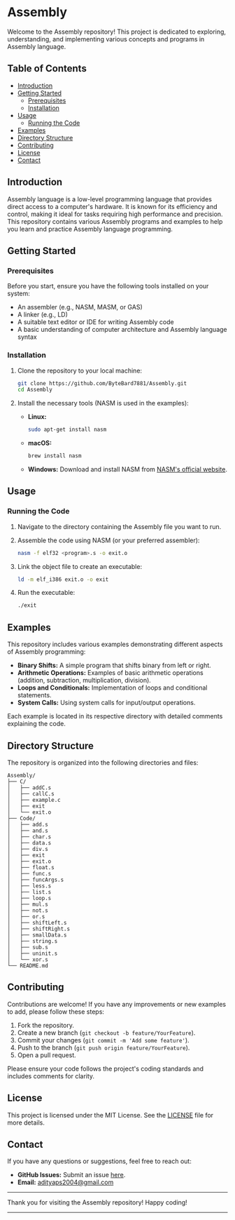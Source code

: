 # Assembly

Welcome to the Assembly repository! This project is dedicated to exploring, understanding, and implementing various concepts and programs in Assembly language.

## Table of Contents

- [Introduction](#introduction)
- [Getting Started](#getting-started)
  - [Prerequisites](#prerequisites)
  - [Installation](#installation)
- [Usage](#usage)
  - [Running the Code](#running-the-code)
- [Examples](#examples)
- [Directory Structure](#directory-structure)
- [Contributing](#contributing)
- [License](#license)
- [Contact](#contact)

## Introduction

Assembly language is a low-level programming language that provides direct access to a computer's hardware. It is known for its efficiency and control, making it ideal for tasks requiring high performance and precision. This repository contains various Assembly programs and examples to help you learn and practice Assembly language programming.

## Getting Started

### Prerequisites

Before you start, ensure you have the following tools installed on your system:

- An assembler (e.g., NASM, MASM, or GAS)
- A linker (e.g., LD)
- A suitable text editor or IDE for writing Assembly code
- A basic understanding of computer architecture and Assembly language syntax

### Installation

1. Clone the repository to your local machine:

   ```sh
   git clone https://github.com/ByteBard7881/Assembly.git
   cd Assembly
   ```

2. Install the necessary tools (NASM is used in the examples):

   - **Linux:**
     ```sh
     sudo apt-get install nasm
     ```
   - **macOS:**
     ```sh
     brew install nasm
     ```
   - **Windows:**
     Download and install NASM from [NASM's official website](https://www.nasm.us/).

## Usage

### Running the Code

1. Navigate to the directory containing the Assembly file you want to run.
2. Assemble the code using NASM (or your preferred assembler):

   ```sh
   nasm -f elf32 <program>.s -o exit.o
   ```

3. Link the object file to create an executable:

   ```sh
   ld -m elf_i386 exit.o -o exit
   ```

4. Run the executable:

   ```sh
   ./exit
   ```

## Examples

This repository includes various examples demonstrating different aspects of Assembly programming:

- **Binary Shifts:** A simple program that shifts binary from left or right.
- **Arithmetic Operations:** Examples of basic arithmetic operations (addition, subtraction, multiplication, division).
- **Loops and Conditionals:** Implementation of loops and conditional statements.
- **System Calls:** Using system calls for input/output operations.

Each example is located in its respective directory with detailed comments explaining the code.

## Directory Structure

The repository is organized into the following directories and files:

```
Assembly/
├── C/
│   ├── addC.s
│   ├── callC.s
│   ├── example.c
│   ├── exit
│   └── exit.o
├── Code/
│   ├── add.s
│   ├── and.s
│   ├── char.s
│   ├── data.s
│   ├── div.s
│   ├── exit
│   ├── exit.o
│   ├── float.s
│   ├── func.s
│   ├── funcArgs.s
│   ├── less.s
│   ├── list.s
│   ├── loop.s
│   ├── mul.s
│   ├── not.s
│   ├── or.s
│   ├── shiftLeft.s
│   ├── shiftRight.s
│   ├── smallData.s
│   ├── string.s
│   ├── sub.s
│   ├── uninit.s
│   └── xor.s
└── README.md
```

## Contributing

Contributions are welcome! If you have any improvements or new examples to add, please follow these steps:

1. Fork the repository.
2. Create a new branch (`git checkout -b feature/YourFeature`).
3. Commit your changes (`git commit -m 'Add some feature'`).
4. Push to the branch (`git push origin feature/YourFeature`).
5. Open a pull request.

Please ensure your code follows the project's coding standards and includes comments for clarity.

## License

This project is licensed under the MIT License. See the [LICENSE](LICENSE) file for more details.

## Contact

If you have any questions or suggestions, feel free to reach out:

- **GitHub Issues:** Submit an issue [here](https://github.com/ByteBard7881/Assembly/issues).
- **Email:** adityaps2004@gmail.com

---

Thank you for visiting the Assembly repository! Happy coding!

---
